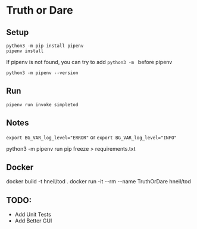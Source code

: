# Truth or Dare

## Setup
```
python3 -m pip install pipenv
pipenv install
```

If pipenv is not found, you can try to add `python3 -m ` before pipenv

```
python3 -m pipenv --version
```

## Run
```
pipenv run invoke simpletod
```
## Notes

`export BG_VAR_log_level="ERROR"`
or
`export BG_VAR_log_level="INFO"`

python3 -m pipenv run pip freeze > requirements.txt

## Docker
docker build -t hneil/tod .
docker run -it --rm --name TruthOrDare hneil/tod

## TODO:

- Add Unit Tests
- Add Better GUI